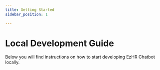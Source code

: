 ```yaml
---
title: Getting Started
sidebar_position: 1

---
```


# Local Development Guide

Below you will find instructions on how to start developing EzHR Chatbot locally.
